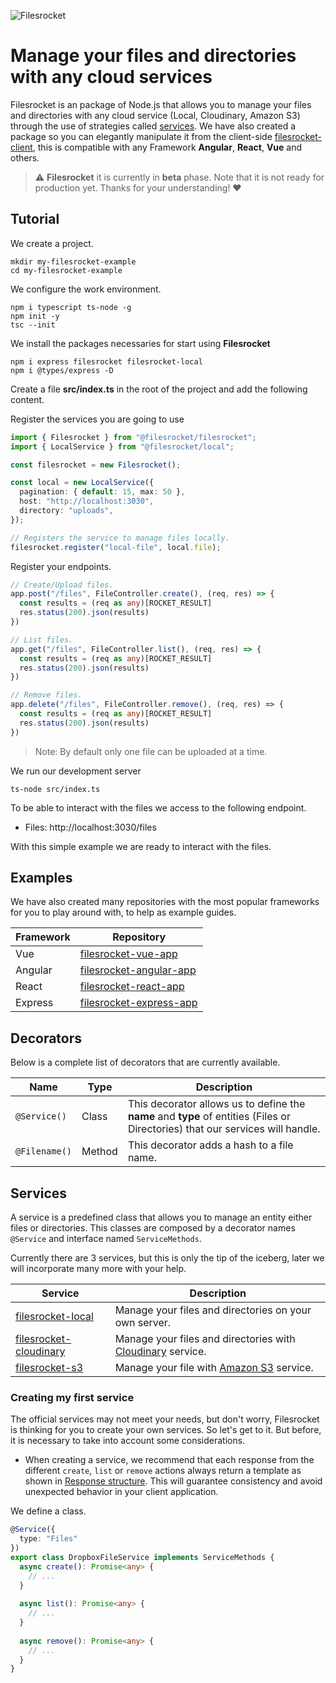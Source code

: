 ![Filesrocket](https://user-images.githubusercontent.com/64434514/148323581-1afc535f-fb2b-4e81-808a-19afe5b4c7c9.png)
# Manage your files and directories with any cloud services

Filesrocket is an package of Node.js that allows you to manage your files and directories with any cloud service (Local, Cloudinary, Amazon S3) through the use of strategies called [services](#services). We have also created a package so you can elegantly manipulate it from the client-side [filesrocket-client](https://github.com/IvanZM123/filesrocket-client), this is compatible with any Framework **Angular**, **React**, **Vue** and others.

> ⚠️ **Filesrocket** it is currently in **beta** phase. Note that it is not ready for production yet. Thanks for your understanding! ❤️

## Tutorial
We create a project.
```
mkdir my-filesrocket-example
cd my-filesrocket-example
```

We configure the work environment.
```
npm i typescript ts-node -g
npm init -y
tsc --init
```

We install the packages necessaries for start using **Filesrocket**
```
npm i express filesrocket filesrocket-local
npm i @types/express -D
```

Create a file **src/index.ts** in the root of the project and add the following content.

Register the services you are going to use

```ts
import { Filesrocket } from "@filesrocket/filesrocket";
import { LocalService } from "@filesrocket/local";

const filesrocket = new Filesrocket();

const local = new LocalService({
  pagination: { default: 15, max: 50 },
  host: "http://localhost:3030",
  directory: "uploads",
});

// Registers the service to manage files locally.
filesrocket.register("local-file", local.file);
```

Register your endpoints.

```ts
// Create/Upload files.
app.post("/files", FileController.create(), (req, res) => {
  const results = (req as any)[ROCKET_RESULT]
  res.status(200).json(results)
})

// List files.
app.get("/files", FileController.list(), (req, res) => {
  const results = (req as any)[ROCKET_RESULT]
  res.status(200).json(results)
})

// Remove files.
app.delete("/files", FileController.remove(), (req, res) => {
  const results = (req as any)[ROCKET_RESULT]
  res.status(200).json(results)
})
```

> Note: By default only one file can be uploaded at a time.

We run our development server
```
ts-node src/index.ts
```

To be able to interact with the files we access to the following endpoint.

- Files: http://localhost:3030/files

With this simple example we are ready to interact with the files.

## Examples
We have also created many repositories with the most popular frameworks for you to play around with, to help as example guides.

| Framework | Repository |
| --------- | ---------- |
| Vue | [filesrocket-vue-app](https://github.com/IvanZM123/filesrocket-vue-app) |
| Angular | [filesrocket-angular-app](https://github.com/IvanZM123/filesrocket-angular-app) |
| React | [filesrocket-react-app](https://github.com/IvanZM123/filesrocket-react-app)|
| Express | [filesrocket-express-app](https://github.com/IvanZM123/filesrocket-express-app) |

## Decorators
Below is a complete list of decorators that are currently available.

| Name | Type | Description |
| ---- | ---- | ----------- |
| `@Service()` | Class | This decorator allows us to define the **name** and **type** of entities (Files or Directories) that our services will handle. |
| `@Filename()` | Method | This decorator adds a hash to a file name. |

## Services <a name="services"></a>
A service is a predefined class that allows you to manage an entity either files or directories. This classes are composed by a decorator names `@Service` and interface named `ServiceMethods`.

Currently there are 3 services, but this is only the tip of the iceberg, later we will incorporate many more with your help.

| Service | Description |
| ------- | ----------- |
| [filesrocket-local](https://github.com/IvanZM123/filesrocket-local) | Manage your files and directories on your own server. |
| [filesrocket-cloudinary](https://github.com/IvanZM123/filesrocket-cloudinary) | Manage your files and directories with [Cloudinary](https://cloudinary.com/documentation/node_integration) service. |
| [filesrocket-s3](https://github.com/IvanZM123/filesrocket-s3) | Manage your file with [Amazon S3](https://aws.amazon.com/s3) service. |

### Creating my first service
The official services may not meet your needs, but don't worry, Filesrocket is thinking for you to create your own services. So let's get to it. But before, it is necessary to take into account some considerations.

- When creating a service, we recommend that each response from the different `create`, `list` or `remove` actions always return a template as shown in [Response structure](#schema-response). This will guarantee consistency and avoid unexpected behavior in your client application.

We define a class.
```ts
@Service({
  type: "Files"
})
export class DropboxFileService implements ServiceMethods {
  async create(): Promise<any> {
    // ...
  }
  
  async list(): Promise<any> {
    // ...
  }
  
  async remove(): Promise<any> {
    // ...
  }
}
```
